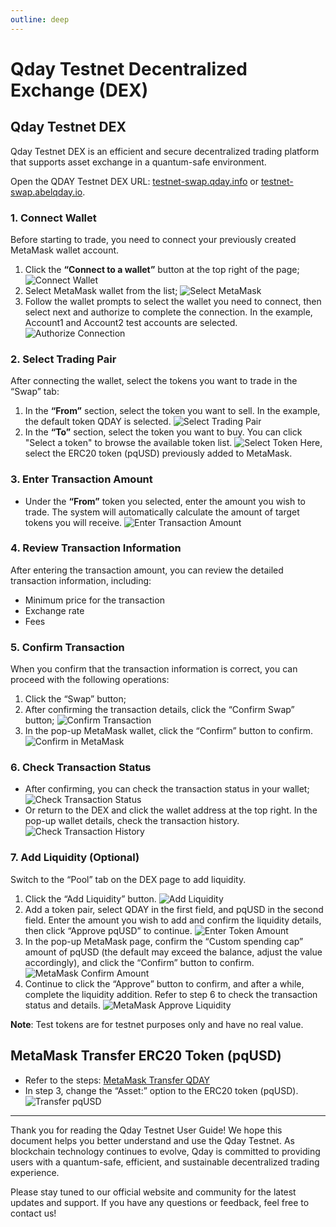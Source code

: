 ```yaml
---
outline: deep
---
```


# Qday Testnet Decentralized Exchange (DEX)

## Qday Testnet DEX

Qday Testnet DEX is an efficient and secure decentralized trading platform that supports asset exchange in a quantum-safe environment.

Open the QDAY Testnet DEX URL: [testnet-swap.qday.info](https://testnet-swap.qday.info/) or [testnet-swap.abelqday.io](https://testnet-swap.abelqday.io).

### 1. Connect Wallet

Before starting to trade, you need to connect your previously created MetaMask wallet account.

1. Click the **“Connect to a wallet”** button at the top right of the page;
   ![Connect Wallet](/qday-testnet/swap/connect-wallet.png)<br>
2. Select MetaMask wallet from the list;
   ![Select MetaMask](/qday-testnet/swap/select-metamask.png)<br>
3. Follow the wallet prompts to select the wallet you need to connect, then select next and authorize to complete the connection. In the example, Account1 and Account2 test accounts are selected.
   ![Authorize Connection](/qday-testnet/swap/connect-authorize.png)

### 2. Select Trading Pair

After connecting the wallet, select the tokens you want to trade in the “Swap” tab:

1. In the **“From”** section, select the token you want to sell. In the example, the default token QDAY is selected.
   ![Select Trading Pair](/qday-testnet/swap/select-pair.png)<br>
2. In the **“To”** section, select the token you want to buy. You can click "Select a token" to browse the available token list.
   ![Select Token](/qday-testnet/swap/select-token.png)
   Here, select the ERC20 token (pqUSD) previously added to MetaMask.

### 3. Enter Transaction Amount

- Under the **“From”** token you selected, enter the amount you wish to trade. The system will automatically calculate the amount of target tokens you will receive.
  ![Enter Transaction Amount](/qday-testnet/swap/input-qday-amount.png)

### 4. Review Transaction Information

After entering the transaction amount, you can review the detailed transaction information, including:
- Minimum price for the transaction
- Exchange rate
- Fees

### 5. Confirm Transaction

When you confirm that the transaction information is correct, you can proceed with the following operations:

1. Click the “Swap” button;
2. After confirming the transaction details, click the “Confirm Swap” button;
   ![Confirm Transaction](/qday-testnet/swap/confirm-swap.png)<br>
3. In the pop-up MetaMask wallet, click the “Confirm” button to confirm.
   ![Confirm in MetaMask](/qday-testnet/swap/metamask-confirm.png)

### 6. Check Transaction Status

- After confirming, you can check the transaction status in your wallet;
   ![Check Transaction Status](/qday-testnet/swap/metamask-dex-transaction-status.png)<br>
- Or return to the DEX and click the wallet address at the top right. In the pop-up wallet details, check the transaction history.
   ![Check Transaction History](/qday-testnet/swap/dex-transactions-list.png)

### 7. Add Liquidity (Optional)

Switch to the “Pool” tab on the DEX page to add liquidity.

1. Click the “Add Liquidity” button.
   ![Add Liquidity](/qday-testnet/swap/add-liquidity.png)<br>
2. Add a token pair, select QDAY in the first field, and pqUSD in the second field. Enter the amount you wish to add and confirm the liquidity details, then click “Approve pqUSD” to continue.
   ![Enter Token Amount](/qday-testnet/swap/input-liquidity-amount.png)<br>
3. In the pop-up MetaMask page, confirm the “Custom spending cap” amount of pqUSD (the default may exceed the balance, adjust the value accordingly), and click the “Confirm” button to confirm.
   ![MetaMask Confirm Amount](/qday-testnet/swap/metamask-confirm-liquidity.png)<br>
4. Continue to click the “Approve” button to confirm, and after a while, complete the liquidity addition. Refer to step 6 to check the transaction status and details.
   ![MetaMask Approve Liquidity](/qday-testnet/swap/metamask-approve-liquidity.png)

**Note**: Test tokens are for testnet purposes only and have no real value.

## MetaMask Transfer ERC20 Token (pqUSD)

- Refer to the steps: [MetaMask Transfer QDAY](/zh/guide/qday-testnet/qday-faucet.html#metamask-转账-qday)
- In step 3, change the “Asset:” option to the ERC20 token (pqUSD).
  ![Transfer pqUSD](/qday-testnet/swap/transaction-pqusd.png)

---

Thank you for reading the Qday Testnet User Guide! We hope this document helps you better understand and use the Qday Testnet. As blockchain technology continues to evolve, Qday is committed to providing users with a quantum-safe, efficient, and sustainable decentralized trading experience.

Please stay tuned to our official website and community for the latest updates and support. If you have any questions or feedback, feel free to contact us!
